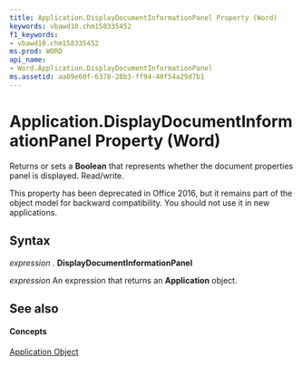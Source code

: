 ```yaml
---
title: Application.DisplayDocumentInformationPanel Property (Word)
keywords: vbawd10.chm158335452
f1_keywords:
- vbawd10.chm158335452
ms.prod: WORD
api_name:
- Word.Application.DisplayDocumentInformationPanel
ms.assetid: aa09e60f-6378-28b3-ff94-40f54a29d7b1
---
```



# Application.DisplayDocumentInformationPanel Property (Word)

Returns or sets a  **Boolean** that represents whether the document properties panel is displayed. Read/write.

This property has been deprecated in Office 2016, but it remains part of the object model for backward compatibility. You should not use it in new applications.

## Syntax

 _expression_ . **DisplayDocumentInformationPanel**

 _expression_ An expression that returns an **Application** object.


## See also


#### Concepts


[Application Object](application-object-word.md)

